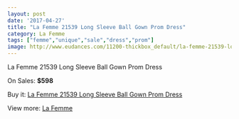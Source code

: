 ```yaml
---
layout: post
date: '2017-04-27'
title: "La Femme 21539 Long Sleeve Ball Gown Prom Dress"
category: La Femme
tags: ["femme","unique","sale","dress","prom"]
image: http://www.eudances.com/11200-thickbox_default/la-femme-21539-long-sleeve-ball-gown-prom-dress.jpg
---
```

La Femme 21539 Long Sleeve Ball Gown Prom Dress

On Sales: **$598**
<a href="https://www.eudances.com/en/la-femme/3571-la-femme-21539-long-sleeve-ball-gown-prom-dress.html"><amp-img layout="responsive" width="600" height="600" src="//www.eudances.com/11200-thickbox_default/la-femme-21539-long-sleeve-ball-gown-prom-dress.jpg" alt="La Femme 21539 Long Sleeve Ball Gown Prom Dress 0" /></a>
<a href="https://www.eudances.com/en/la-femme/3571-la-femme-21539-long-sleeve-ball-gown-prom-dress.html"><amp-img layout="responsive" width="600" height="600" src="//www.eudances.com/11203-thickbox_default/la-femme-21539-long-sleeve-ball-gown-prom-dress.jpg" alt="La Femme 21539 Long Sleeve Ball Gown Prom Dress 1" /></a>
<a href="https://www.eudances.com/en/la-femme/3571-la-femme-21539-long-sleeve-ball-gown-prom-dress.html"><amp-img layout="responsive" width="600" height="600" src="//www.eudances.com/11202-thickbox_default/la-femme-21539-long-sleeve-ball-gown-prom-dress.jpg" alt="La Femme 21539 Long Sleeve Ball Gown Prom Dress 2" /></a>
<a href="https://www.eudances.com/en/la-femme/3571-la-femme-21539-long-sleeve-ball-gown-prom-dress.html"><amp-img layout="responsive" width="600" height="600" src="//www.eudances.com/11201-thickbox_default/la-femme-21539-long-sleeve-ball-gown-prom-dress.jpg" alt="La Femme 21539 Long Sleeve Ball Gown Prom Dress 3" /></a>

Buy it: [La Femme 21539 Long Sleeve Ball Gown Prom Dress](https://www.eudances.com/en/la-femme/3571-la-femme-21539-long-sleeve-ball-gown-prom-dress.html "La Femme 21539 Long Sleeve Ball Gown Prom Dress")

View more: [La Femme](https://www.eudances.com/en/72-La-Femme "La Femme")